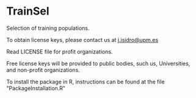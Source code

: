 # TrainSel
Selection of training populations.

To obtain license keys, please contact us at j.isidro@upm.es

Read LICENSE file for profit organizations. 

Free license keys will be provided to public bodies, such us, Universities, and non-profit organizations.

To install the package in R, instructions can be found at the file "PackageInstallation.R"
